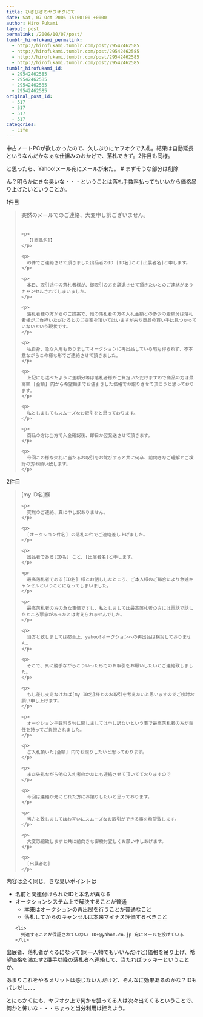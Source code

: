 ```yaml
---
title: ひさびさのヤフオクにて
date: Sat, 07 Oct 2006 15:00:00 +0000
author: Hiro Fukami
layout: post
permalink: /2006/10/07/post/
tumblr_hirofukami_permalink:
  - http://hirofukami.tumblr.com/post/29542462585
  - http://hirofukami.tumblr.com/post/29542462585
  - http://hirofukami.tumblr.com/post/29542462585
  - http://hirofukami.tumblr.com/post/29542462585
tumblr_hirofukami_id:
  - 29542462585
  - 29542462585
  - 29542462585
  - 29542462585
original_post_id:
  - 517
  - 517
  - 517
  - 517
categories:
  - Life
---
```

<div class="section">
  <p>
    中古ノートPCが欲しかったので、久しぶりにヤフオクで入札。結果は自動延長というなんだかなぁな仕組みのおかげで、落札できず。2件目も同様。
  </p>
  
  <p>
    と思ったら、Yahoo!メール宛にメールが来た。 # まずそうな部分は削除
  </p>
  
  <p>
    ん？明らかにきな臭いな・・・ということは落札手数料払ってもいいから価格吊り上げたいということか。
  </p>
  
  <p>
    1件目
  </p>
  
  <blockquote>
    <p>
      突然のメールでのご連絡、大変申し訳ございません。 　　　　　　　　　
    </p>
    
    <p>
      【[商品名]】
    </p>
    
    <p>
      の件でご連絡させて頂きました出品者のID [ID名]こと[出展者名]と申します。
    </p>
    
    <p>
      本日、取引途中の落札者様が、御取引の方を辞退させて頂きたいとのご連絡がありキャンセルされてしまいました。
    </p>
    
    <p>
      落札者様の方からのご提案で、他の落札者の方の入札金額との多少の差額分は落札者様がご負担いただけるとのご提案を頂いてはいますが未だ商品の買い手は見つかっていないという現状です。
    </p>
    
    <p>
      私自身、急な入用もありましてオークションに再出品している暇も得られず、不本意ながらこの様な形でご連絡させて頂きました。
    </p>
    
    <p>
      上記にも述べたように差額分等は落札者様がご負担いただけますので商品の方は最高額 [金額] 円から希望額までお値引きした価格でお譲りさせて頂こうと思っております。
    </p>
    
    <p>
      私としましてもスムーズなお取引をと思っております。
    </p>
    
    <p>
      商品の方は当方で入金確認後、即日か翌発送させて頂きます。
    </p>
    
    <p>
      今回この様な失礼に当たるお取引をお詫びすると共に何卒、前向きなご理解とご検討の方お願い致します。
    </p>
  </blockquote>
  
  <p>
    2件目
  </p>
  
  <blockquote>
    <p>
      [my ID名]様　　　
    </p>
    
    <p>
      突然のご連絡、真に申し訳ありません。
    </p>
    
    <p>
      [オークション件名] の落札の件でご連絡差し上げました。
    </p>
    
    <p>
      出品者である[ID名] こと、[出展者名]と申します。
    </p>
    
    <p>
      最高落札者である[ID名] 様とお話ししたところ、ご本人様のご都合により急遽キャンセルということになってしまいました。
    </p>
    
    <p>
      最高落札者の方の急な事情ですし、私としましては最高落札者の方には電話で話したところ悪意があったとは考えられませんでした。
    </p>
    
    <p>
      当方と致しましては都合上、yahoo!オークションへの再出品は検討しておりません。
    </p>
    
    <p>
      そこで、真に勝手ながらこういった形でのお取引をお願いしたいとご連絡致しました。
    </p>
    
    <p>
      もし差し支えなければ[my ID名]様とのお取引を考えたいと思いますのでご検討お願い申し上げます。
    </p>
    
    <p>
      オークション手数料５％に関しましては申し訳ないという事で最高落札者の方が責任を持ってご負担されました。
    </p>
    
    <p>
      ご入札頂いた[金額] 円でお譲りしたいと思っております。
    </p>
    
    <p>
      また失礼ながら他の入札者のかたにも連絡させて頂いてておりますので
    </p>
    
    <p>
      今回は連絡が先にとれた方にお譲りしたいと思っております。
    </p>
    
    <p>
      当方と致しましてはお互いにスムーズなお取引ができる事を希望致します。
    </p>
    
    <p>
      大変恐縮致しますと共に前向きな御検討宜しくお願い申しあげます。
    </p>
    
    <p>
      [出展者名]
    </p>
  </blockquote>
  
  <p>
    内容は全く同じ。きな臭いポイントは
  </p>
  
  <ul>
    <li>
      名前と関連付けられたIDと本名が異なる
    </li>
    <li>
      オークションシステム上で解決することが普通 <ul>
        <li>
          本来はオークションの再出展を行うことが普通なこと
        </li>
        <li>
          落札してからのキャンセルは本来マイナス評価するべきこと
        </li>
      </ul>
    </li>
    
    <li>
      到達することが保証されていない ID+@yahoo.co.jp 宛にメールを投げている
    </li>
  </ul>
  
  <p>
    出展者、落札者がぐるになって(同一人物でもいいんだけど)価格を吊り上げ、希望価格を満たす2番手以降の落札者へ連絡して、当たればラッキーということか。
  </p>
  
  <p>
    あまりこれをやるメリットは感じないんだけど、そんなに効果あるのかな？IDもバレだし、、、
  </p>
  
  <p>
    <p>
      とにもかくにも、ヤフオク上で何かを狙ってる人は次々出てくるということで、何かと怖いな・・・ちょっと当分利用は控えよう。
    </p></div>